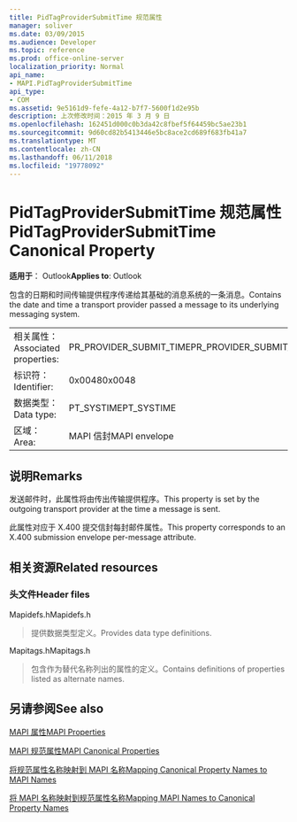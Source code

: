 ```yaml
---
title: PidTagProviderSubmitTime 规范属性
manager: soliver
ms.date: 03/09/2015
ms.audience: Developer
ms.topic: reference
ms.prod: office-online-server
localization_priority: Normal
api_name:
- MAPI.PidTagProviderSubmitTime
api_type:
- COM
ms.assetid: 9e5161d9-fefe-4a12-b7f7-5600f1d2e95b
description: 上次修改时间：2015 年 3 月 9 日
ms.openlocfilehash: 162451d000c0b3da42c8fbef5f64459bc5ae23b1
ms.sourcegitcommit: 9d60cd82b5413446e5bc8ace2cd689f683fb41a7
ms.translationtype: MT
ms.contentlocale: zh-CN
ms.lasthandoff: 06/11/2018
ms.locfileid: "19778092"
---
```

# <a name="pidtagprovidersubmittime-canonical-property"></a><span data-ttu-id="dea50-103">PidTagProviderSubmitTime 规范属性</span><span class="sxs-lookup"><span data-stu-id="dea50-103">PidTagProviderSubmitTime Canonical Property</span></span>

  
  
<span data-ttu-id="dea50-104">**适用于**： Outlook</span><span class="sxs-lookup"><span data-stu-id="dea50-104">**Applies to**: Outlook</span></span> 
  
<span data-ttu-id="dea50-105">包含的日期和时间传输提供程序传递给其基础的消息系统的一条消息。</span><span class="sxs-lookup"><span data-stu-id="dea50-105">Contains the date and time a transport provider passed a message to its underlying messaging system.</span></span>
  
|||
|:-----|:-----|
|<span data-ttu-id="dea50-106">相关属性：</span><span class="sxs-lookup"><span data-stu-id="dea50-106">Associated properties:</span></span>  <br/> |<span data-ttu-id="dea50-107">PR_PROVIDER_SUBMIT_TIME</span><span class="sxs-lookup"><span data-stu-id="dea50-107">PR_PROVIDER_SUBMIT_TIME</span></span>  <br/> |
|<span data-ttu-id="dea50-108">标识符：</span><span class="sxs-lookup"><span data-stu-id="dea50-108">Identifier:</span></span>  <br/> |<span data-ttu-id="dea50-109">0x0048</span><span class="sxs-lookup"><span data-stu-id="dea50-109">0x0048</span></span>  <br/> |
|<span data-ttu-id="dea50-110">数据类型：</span><span class="sxs-lookup"><span data-stu-id="dea50-110">Data type:</span></span>  <br/> |<span data-ttu-id="dea50-111">PT_SYSTIME</span><span class="sxs-lookup"><span data-stu-id="dea50-111">PT_SYSTIME</span></span>  <br/> |
|<span data-ttu-id="dea50-112">区域：</span><span class="sxs-lookup"><span data-stu-id="dea50-112">Area:</span></span>  <br/> |<span data-ttu-id="dea50-113">MAPI 信封</span><span class="sxs-lookup"><span data-stu-id="dea50-113">MAPI envelope</span></span>  <br/> |
   
## <a name="remarks"></a><span data-ttu-id="dea50-114">说明</span><span class="sxs-lookup"><span data-stu-id="dea50-114">Remarks</span></span>

<span data-ttu-id="dea50-115">发送邮件时，此属性将由传出传输提供程序。</span><span class="sxs-lookup"><span data-stu-id="dea50-115">This property is set by the outgoing transport provider at the time a message is sent.</span></span>
  
<span data-ttu-id="dea50-116">此属性对应于 X.400 提交信封每封邮件属性。</span><span class="sxs-lookup"><span data-stu-id="dea50-116">This property corresponds to an X.400 submission envelope per-message attribute.</span></span> 
  
## <a name="related-resources"></a><span data-ttu-id="dea50-117">相关资源</span><span class="sxs-lookup"><span data-stu-id="dea50-117">Related resources</span></span>

### <a name="header-files"></a><span data-ttu-id="dea50-118">头文件</span><span class="sxs-lookup"><span data-stu-id="dea50-118">Header files</span></span>

<span data-ttu-id="dea50-119">Mapidefs.h</span><span class="sxs-lookup"><span data-stu-id="dea50-119">Mapidefs.h</span></span>
  
> <span data-ttu-id="dea50-120">提供数据类型定义。</span><span class="sxs-lookup"><span data-stu-id="dea50-120">Provides data type definitions.</span></span>
    
<span data-ttu-id="dea50-121">Mapitags.h</span><span class="sxs-lookup"><span data-stu-id="dea50-121">Mapitags.h</span></span>
  
> <span data-ttu-id="dea50-122">包含作为替代名称列出的属性的定义。</span><span class="sxs-lookup"><span data-stu-id="dea50-122">Contains definitions of properties listed as alternate names.</span></span>
    
## <a name="see-also"></a><span data-ttu-id="dea50-123">另请参阅</span><span class="sxs-lookup"><span data-stu-id="dea50-123">See also</span></span>



[<span data-ttu-id="dea50-124">MAPI 属性</span><span class="sxs-lookup"><span data-stu-id="dea50-124">MAPI Properties</span></span>](mapi-properties.md)
  
[<span data-ttu-id="dea50-125">MAPI 规范属性</span><span class="sxs-lookup"><span data-stu-id="dea50-125">MAPI Canonical Properties</span></span>](mapi-canonical-properties.md)
  
[<span data-ttu-id="dea50-126">将规范属性名称映射到 MAPI 名称</span><span class="sxs-lookup"><span data-stu-id="dea50-126">Mapping Canonical Property Names to MAPI Names</span></span>](mapping-canonical-property-names-to-mapi-names.md)
  
[<span data-ttu-id="dea50-127">将 MAPI 名称映射到规范属性名称</span><span class="sxs-lookup"><span data-stu-id="dea50-127">Mapping MAPI Names to Canonical Property Names</span></span>](mapping-mapi-names-to-canonical-property-names.md)

